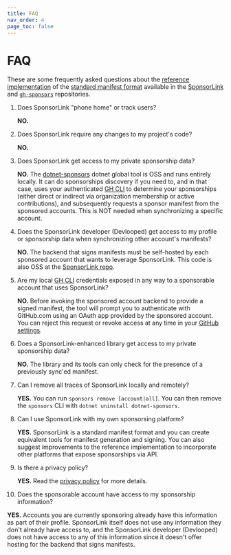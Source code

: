 ```yaml
---
title: FAQ
nav_order: 4
page_toc: false
---
```

# FAQ
<!-- #content -->
These are some frequently asked questions about the [reference implementation](github.md) 
of the [standard manifest format](spec.md) available in the 
[SponsorLink](https://github.com/devlooped/SponsorLink/) and 
[`gh-sponsors`](https://github.com/devlooped/gh-sponsors/) repositories.

1. Does SponsorLink "phone home" or track users?
   
   **NO.** 

2. Does SponsorLink require any changes to my project's code?

   **NO.**

3. Does SponsorLink get access to my private sponsorship data?

   **NO.** The [dotnet-sponsors](https://nuget.org/packages/dotnet-sponsors) 
   dotnet global tool is OSS and runs entirely locally. It can do sponsorships 
   discovery if you need to, and in that case, uses your authenticated 
   [GH CLI](https://cli.github.com/) to determine your sponsorships (either 
   direct or indirect via organization membership or active contributions), 
   and subsequently requests a sponsor manifest from the sponsored accounts.
   This is NOT needed when synchronizing a specific account.

4. Does the SponsorLink developer (Devlooped) get access to my profile
   or sponsorship data when synchronizing other account's manifests?

   **NO.** The backend that signs manifests must be self-hosted by each sponsored 
   account that wants to leverage SponsorLink. This code is also OSS at the 
   [SponsorLink repo](https://github.com/devlooped/SponsorLink/). 
   
5. Are my local [GH CLI](https://cli.github.com/) credentials exposed in any 
   way to a sponsorable account that uses SponsorLink?

   **NO.** Before invoking the sponsored account backend to provide a signed manifest, 
   the tool will prompt you to authenticate with GitHub.com using an OAuth app 
   provided by the sponsored account. You can reject this request or revoke access 
   at any time in your [GitHub settings](https://github.com/settings/applications).

6. Does a SponsorLink-enhanced library get access to my private sponsorship data?
   
   **NO.** The library and its tools can only check for the presence of a previously
   sync'ed manifest.

7. Can I remove all traces of SponsorLink locally and remotely?
   
   **YES.** You can run `sponsors remove [account|all]`. You can 
   then remove the `sponsors` CLI with `dotnet uninstall dotnet-sponsors`.

8. Can I use SponsorLink with my own sponsorsing platform?
   
   **YES.** SponsorLink is a standard manifest format and you can create equivalent 
   tools for manifest generation and signing. You can also suggest improvements 
   to the reference implementation to incorporate other platforms that expose 
   sponsorships via API.

9. Is there a privacy policy?
   
   **YES.** Read the [privacy policy](privacy.md) for more details.

10. Does the sponsorable account have access to my sponsorship information?

   **YES.** Accounts you are currently sponsoring already have this information as 
   part of their profile. SponsorLink itself does not use any information they 
   don't already have access to, and the SponsorLink developer (Devlooped) does 
   not have access to any of this information since it doesn't offer hosting for 
   the backend that signs manifests.